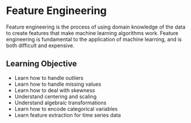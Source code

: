 

# Feature Engineering


Feature engineering is the process of using domain knowledge of the data to create features that make machine learning algorithms work. Feature engineering is fundamental to the application of machine learning, and is both difficult and expensive. 


## Learning Objective

  * Learn how to handle outliers
  * Learn how to handle missing values
  * Learn how to deal with skewness
  * Understand centering and scaling
  * Understand algebraic transformations
  * Learn how to encode categorical variables
  * Learn feature extraction for time series data



